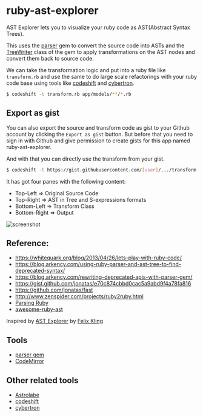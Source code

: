 # ruby-ast-explorer

AST Explorer lets you to visualize your ruby code as AST(Abstract Syntax Trees). 

This uses the [parser](https://github.com/whitequark/parser) gem to convert the source code into ASTs 
and the [TreeWriter](https://www.rubydoc.info/github/whitequark/parser/Parser/TreeRewriter) class
of the gem to apply transformations on the AST nodes and convert them back to source code.

We can take the transformation logic and put into a ruby file like `transform.rb` and use 
the same to do large scale refactorings with your ruby code base using tools like [codeshift](https://github.com/rajasegar/codeshift) and [cybertron](https://github.com/rajasegar/cybertron).

```sh
$ codeshift -t transform.rb app/models/**/*.rb
```

## Export as gist
You can also export the source and transform code as gist to your Github account by clicking
the `Export as gist` button. But before that you need to sign in with Github and give permission to create gists for this app named ruby-ast-explorer.


And with that you can directly use the transform from your gist.
```sh
$ codeshift -t https://gist.githubusercontent.com/[user]/.../transform.rb  app/models/**/*.rb
```

It has got four panes with the following content:

* Top-Left => Original Source Code
* Top-Right => AST in Tree and S-expressions formats
* Bottom-Left => Transform Class
* Bottom-Right => Output

![screenshot](https://github.com/rajasegar/ruby-ast-explorer/blob/master/public/screenshot.png)


## Reference:
* https://whitequark.org/blog/2013/04/26/lets-play-with-ruby-code/
* https://blog.arkency.com/using-ruby-parser-and-ast-tree-to-find-deprecated-syntax/
* https://blog.arkency.com/rewriting-deprecated-apis-with-parser-gem/
* https://gist.github.com/jonatas/e70c874cbbd0cac5a9abd9f4a78fa816
* https://github.com/jonatas/fast
* http://www.zenspider.com/projects/ruby2ruby.html
* [Parsing Ruby](https://whitequark.org/blog/2012/10/02/parsing-ruby/)
* [awesome-ruby-ast](https://github.com/rajasegar/awesome-ruby-ast)

Inspired by [AST Explorer](https://astexplorer.net) by [Felix Kling](https://github.com/fkling)

## Tools
* [parser gem](https://github.com/whitequark/parser)
* [CodeMirror](https://codemirror.net/)

## Other related tools
* [Astrolabe](https://github.com/yujinakayama/astrolabe)
* [codeshift](https://github.com/rajasegar/codeshift)
* [cybertron](https://github.com/rajasegar/cybertron)
